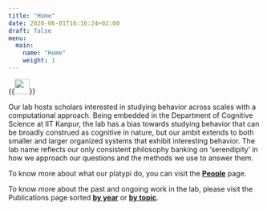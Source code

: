 ```yaml
---
title: "Home"
date: 2020-06-01T16:16:24+02:00
draft: false
menu:
  main:
    name: "Home"
    weight: 1
---
```


{{<image float="center" width="30em" frame="false" caption="PLATIPUS:  **P**robability **L**ogic **A**nd **T**heories of **I**nformation **P**rocessing **U**sed **S**erendipitously" src="img/platipus_lab_2024.jpg" >}}

Our lab hosts scholars interested in studying behavior across scales with a computational approach. Being embedded in the Department of Cognitive Science at IIT Kanpur, the lab has a bias towards studying behavior that can be broadly construed as cognitive in nature, but our ambit extends to both smaller and larger organized systems that exhibit interesting behavior. The lab name reflects our only consistent philosophy banking on ‘serendipity’ in how we approach our questions and the methods we use to answer them.

To know more about what our platypi do, you can visit the **[People](./people/)** page.

To know more about the past and ongoing work in the lab, please visit the Publications page sorted **[by year](./publications/by-year/)** or **[by topic](./publications/by-topic/)**.
